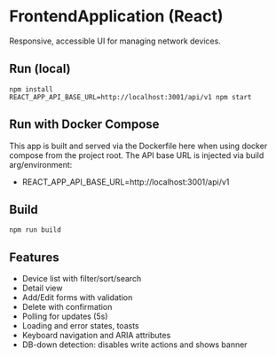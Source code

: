 # FrontendApplication (React)

Responsive, accessible UI for managing network devices.

## Run (local)
```
npm install
REACT_APP_API_BASE_URL=http://localhost:3001/api/v1 npm start
```

## Run with Docker Compose
This app is built and served via the Dockerfile here when using docker compose from the project root. The API base URL is injected via build arg/environment:
- REACT_APP_API_BASE_URL=http://localhost:3001/api/v1

## Build
```
npm run build
```

## Features
- Device list with filter/sort/search
- Detail view
- Add/Edit forms with validation
- Delete with confirmation
- Polling for updates (5s)
- Loading and error states, toasts
- Keyboard navigation and ARIA attributes
- DB-down detection: disables write actions and shows banner
